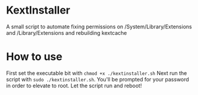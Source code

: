 # KextInstaller
A small script to automate fixing permissions on /System/Library/Extensions and /Library/Extensions and rebuilding kextcache
# How to use
First set the executable bit with `chmod +x ./kextinstaller.sh`
Next run the script with `sudo ./kextinstaller.sh`. You'll be prompted for your password in order to elevate to root. 
Let the script run and reboot!
